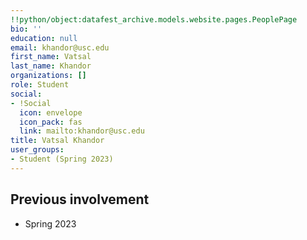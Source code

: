 ```yaml
---
!!python/object:datafest_archive.models.website.pages.PeoplePage
bio: ''
education: null
email: khandor@usc.edu
first_name: Vatsal
last_name: Khandor
organizations: []
role: Student
social:
- !Social
  icon: envelope
  icon_pack: fas
  link: mailto:khandor@usc.edu
title: Vatsal Khandor
user_groups:
- Student (Spring 2023)
---
```



## Previous involvement

* Spring 2023

